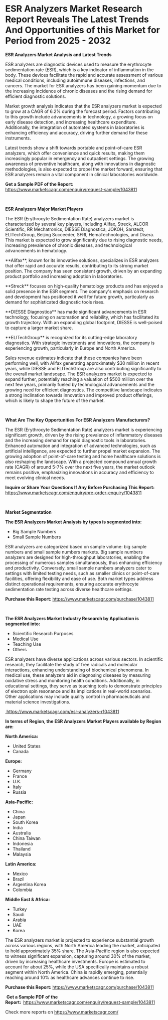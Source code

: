 <p><h1>ESR Analyzers Market Research Report Reveals The Latest Trends And Opportunities of this Market for Period from 2025 - 2032</h1></p><p><strong>ESR Analyzers Market Analysis and Latest Trends</strong></p>
<p><p>ESR analyzers are diagnostic devices used to measure the erythrocyte sedimentation rate (ESR), which is a key indicator of inflammation in the body. These devices facilitate the rapid and accurate assessment of various medical conditions, including autoimmune diseases, infections, and cancers. The market for ESR analyzers has been gaining momentum due to the increasing incidence of chronic diseases and the rising demand for efficient diagnostic solutions.</p><p>Market growth analysis indicates that the ESR analyzers market is expected to grow at a CAGR of 6.2% during the forecast period. Factors contributing to this growth include advancements in technology, a growing focus on early disease detection, and increasing healthcare expenditure. Additionally, the integration of automated systems in laboratories is enhancing efficiency and accuracy, driving further demand for these instruments.</p><p>Latest trends show a shift towards portable and point-of-care ESR analyzers, which offer convenience and quick results, making them increasingly popular in emergency and outpatient settings. The growing awareness of preventive healthcare, along with innovations in diagnostic methodologies, is also expected to propel the market forward, ensuring that ESR analyzers remain a vital component in clinical laboratories worldwide.</p></p>
<p><strong>Get a Sample PDF of the Report:&nbsp;</strong> <a href="https://www.marketscagr.com/enquiry/request-sample/1043811?utm_campaign=3188&utm_medium=2&utm_source=Github&utm_content=ia&utm_term=10042025&utm_id=esr-analyzers">https://www.marketscagr.com/enquiry/request-sample/1043811</a></p>
<p>&nbsp;</p>
<p><strong>ESR Analyzers Major Market Players</strong></p>
<p><p>The ESR (Erythrocyte Sedimentation Rate) analyzers market is characterized by several key players, including Alifax, Streck, ALCOR Scientific, RR Mechatronics, DIESSE Diagnostica, JOKOH, Sarstedt, ELITechGroup, Beijing Succeeder, SFRI, HemaTechnologies, and Disera. This market is expected to grow significantly due to rising diagnostic needs, increasing prevalence of chronic diseases, and technological advancements in hematology.</p><p>**Alifax**, known for its innovative solutions, specializes in ESR analyzers that offer rapid and accurate results, contributing to its strong market position. The company has seen consistent growth, driven by an expanding product portfolio and increasing adoption in laboratories.</p><p>**Streck** focuses on high-quality hematology products and has enjoyed a solid presence in the ESR segment. The company's emphasis on research and development has positioned it well for future growth, particularly as demand for sophisticated diagnostic tools rises.</p><p>**DIESSE Diagnostica** has made significant advancements in ESR technology, focusing on automation and reliability, which has facilitated its growth trajectory. With an expanding global footprint, DIESSE is well-poised to capture a larger market share.</p><p>**ELITechGroup** is recognized for its cutting-edge laboratory diagnostics. With strategic investments and innovations, the company is experiencing growth, particularly in Europe and North America.</p><p>Sales revenue estimates indicate that these companies have been performing well, with Alifax generating approximately $30 million in recent years, while DIESSE and ELITechGroup are also contributing significantly to the overall market landscape. The ESR analyzers market is expected to expand further, potentially reaching a valuation of $500 million over the next few years, primarily fueled by technological advancements and the growing need for efficient diagnostics. The competitive landscape indicates a strong inclination towards innovation and improved product offerings, which is likely to shape the future of the market.</p></p>
<p>&nbsp;</p>
<p><strong>What Are The Key Opportunities For ESR Analyzers Manufacturers?</strong></p>
<p><p>The ESR (Erythrocyte Sedimentation Rate) analyzers market is experiencing significant growth, driven by the rising prevalence of inflammatory diseases and the increasing demand for rapid diagnostic tools in laboratories. Enhanced automation and integration of advanced technologies, such as artificial intelligence, are expected to further propel market expansion. The growing adoption of point-of-care testing and home healthcare solutions is also reshaping the landscape. With a projected compound annual growth rate (CAGR) of around 5-7% over the next five years, the market outlook remains positive, emphasizing innovations in accuracy and efficiency to meet evolving clinical needs.</p></p>
<p><strong>Inquire or Share Your Questions If Any Before Purchasing This Report:</strong> <a href="https://www.marketscagr.com/enquiry/pre-order-enquiry/1043811?utm_campaign=3188&utm_medium=2&utm_source=Github&utm_content=ia&utm_term=10042025&utm_id=esr-analyzers">https://www.marketscagr.com/enquiry/pre-order-enquiry/1043811</a></p>
<p>&nbsp;</p>
<p><strong>Market Segmentation</strong></p>
<p><strong>The ESR Analyzers Market Analysis by types is segmented into:</strong></p>
<p><ul><li>Big Sample Numbers</li><li>Small Sample Numbers</li></ul></p>
<p><p>ESR analyzers are categorized based on sample volume: big sample numbers and small sample numbers markets. Big sample numbers analyzers are designed for high-throughput laboratories, enabling the processing of numerous samples simultaneously, thus enhancing efficiency and productivity. Conversely, small sample numbers analyzers cater to settings with limited testing needs, such as smaller clinics or point-of-care facilities, offering flexibility and ease of use. Both market types address distinct operational requirements, ensuring accurate erythrocyte sedimentation rate testing across diverse healthcare settings.</p></p>
<p><strong>Purchase this Report:&nbsp;</strong><a href="https://www.marketscagr.com/purchase/1043811?utm_campaign=3188&utm_medium=2&utm_source=Github&utm_content=ia&utm_term=10042025&utm_id=esr-analyzers">https://www.marketscagr.com/purchase/1043811</a></p>
<p>&nbsp;</p>
<p><strong>The ESR Analyzers Market Industry Research by Application is segmented into:</strong></p>
<p><ul><li>Scientific Research Purposes</li><li>Medical Use</li><li>Teaching Use</li><li>Others</li></ul></p>
<p><p>ESR analyzers have diverse applications across various sectors. In scientific research, they facilitate the study of free radicals and molecular interactions, enhancing understanding of biochemical phenomena. In medical use, these analyzers aid in diagnosing diseases by measuring oxidative stress and monitoring health conditions. Additionally, in educational settings, they serve as teaching tools to demonstrate principles of electron spin resonance and its implications in real-world scenarios. Other applications may include quality control in pharmaceuticals and material science investigations.</p></p>
<p><a href="https://www.marketscagr.com/esr-analyzers-r1043811?utm_campaign=3188&utm_medium=2&utm_source=Github&utm_content=ia&utm_term=10042025&utm_id=esr-analyzers">&nbsp;https://www.marketscagr.com/esr-analyzers-r1043811</a></p>
<p><strong>In terms of Region, the ESR Analyzers Market Players available by Region are:</strong></p>
<p>
    <p> <strong> North America: </strong>
        <ul>
            <li>United States</li>
            <li>Canada</li>
        </ul>
        </p> 
    <p> <strong> Europe: </strong>
        <ul>
            <li>Germany</li>
            <li>France</li>
            <li>U.K.</li>
            <li>Italy</li>
            <li>Russia</li>
        </ul>
        </p> 
    <p> <strong> Asia-Pacific: </strong>
        <ul>
            <li>China</li>
            <li>Japan</li>
            <li>South Korea</li>
            <li>India</li>
            <li>Australia</li>
            <li>China Taiwan</li>
            <li>Indonesia</li>
            <li>Thailand</li>
            <li>Malaysia</li>
        </ul>
        </p> 
    <p> <strong> Latin America: </strong>
        <ul>
            <li>Mexico</li>
            <li>Brazil</li>
            <li>Argentina Korea</li>
            <li>Colombia</li>
        </ul>
        </p> 
    <p> <strong> Middle East & Africa: </strong>
        <ul>
            <li>Turkey</li>
            <li>Saudi</li>
            <li>Arabia</li>
            <li>UAE</li>
            <li>Korea</li>
        </ul>
    </p>
    </p>
<p><p>The ESR analyzers market is projected to experience substantial growth across various regions, with North America leading the market, anticipated to hold approximately 35% share. The Asia-Pacific region is also expected to witness significant expansion, capturing around 30% of the market, driven by increasing healthcare investments. Europe is estimated to account for about 25%, while the USA specifically maintains a robust segment within North America. China is rapidly emerging, potentially reaching around 10% as healthcare advances continue to rise.</p></p>
<p><strong>Purchase this Report: </strong><a href="https://www.marketscagr.com/purchase/1043811?utm_campaign=3188&utm_medium=2&utm_source=Github&utm_content=ia&utm_term=10042025&utm_id=esr-analyzers">https://www.marketscagr.com/purchase/1043811</a></p>
<p>&nbsp;<strong>Get a Sample PDF of the Report:&nbsp;&nbsp;</strong><a href="https://www.marketscagr.com/enquiry/request-sample/1043811?utm_campaign=3188&utm_medium=2&utm_source=Github&utm_content=ia&utm_term=10042025&utm_id=esr-analyzers">https://www.marketscagr.com/enquiry/request-sample/1043811</a></p>
<p><strong></strong></p>
<p>Check more reports on <a href="https://www.marketscagr.com/?utm_campaign=3188&utm_medium=2&utm_source=Github&utm_content=ia&utm_term=10042025&utm_id=esr-analyzers">https://www.marketscagr.com/</a></p>